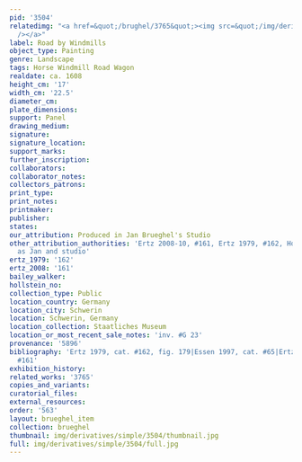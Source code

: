 ```yaml
---
pid: '3504'
relatedimg: "<a href=&quot;/brughel/3765&quot;><img src=&quot;/img/derivatives/simple/3765/thumbnail.jpg&quot;
  /></a>"
label: Road by Windmills
object_type: Painting
genre: Landscape
tags: Horse Windmill Road Wagon
realdate: ca. 1608
height_cm: '17'
width_cm: '22.5'
diameter_cm: 
plate_dimensions: 
support: Panel
drawing_medium: 
signature: 
signature_location: 
support_marks: 
further_inscription: 
collaborators: 
collaborator_notes: 
collectors_patrons: 
print_type: 
print_notes: 
printmaker: 
publisher: 
states: 
our_attribution: Produced in Jan Brueghel's Studio
other_attribution_authorities: 'Ertz 2008-10, #161, Ertz 1979, #162, Honig database
  as Jan and studio'
ertz_1979: '162'
ertz_2008: '161'
bailey_walker: 
hollstein_no: 
collection_type: Public
location_country: Germany
location_city: Schwerin
location: Schwerin, Germany
location_collection: Staatliches Museum
location_or_most_recent_sale_notes: 'inv. #G 23'
provenance: '5896'
bibliography: 'Ertz 1979, cat. #162, fig. 179|Essen 1997, cat. #65|Ertz 2008-10, cat.
  #161'
exhibition_history: 
related_works: '3765'
copies_and_variants: 
curatorial_files: 
external_resources: 
order: '563'
layout: brueghel_item
collection: brueghel
thumbnail: img/derivatives/simple/3504/thumbnail.jpg
full: img/derivatives/simple/3504/full.jpg
---
```

